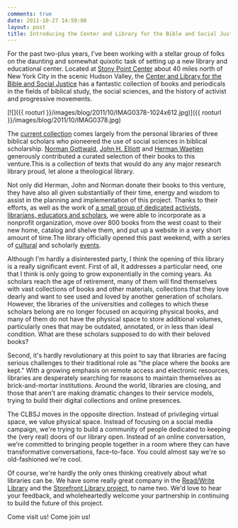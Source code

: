 ```yaml
---
comments: true
date: 2011-10-27 14:59:08
layout: post
title: Introducing the Center and Library for the Bible and Social Justice
---
```


For the past two-plus years, I've been working with a stellar group of folks on the daunting and somewhat quixotic task of setting up a new library and educational center. Located at [Stony Point Center](http://www.stonypointcenter.org/) about 40 miles north of New York City in the scenic Hudson Valley, the [Center and Library for the Bible and Social Justice](http://clbsj.org/) has a fantastic collection of books and periodicals in the fields of biblical study, the social sciences, and the history of activist and progressive movements.

[![]({{ rooturl }}/images/blog/2011/10/IMAG0378-1024x612.jpg)]({{ rooturl }}/images/blog/2011/10/IMAG0378.jpg)<!-- more -->

The [current collection](http://www.librarything.com/catalog/clbsj) comes largely from the personal libraries of three biblical scholars who pioneered the use of social sciences in biblical scholarship. [Norman Gottwald](http://clbsj.org/?page_id=48#gottwald), [John H. Elliott](http://clbsj.org/?page_id=48#elliott) and [Herman Waetjen](http://clbsj.org/?page_id=48#waetjen) generously contributed a curated selection of their books to this venture.This is a collection of texts that would do any any major research library proud, let alone a theological library.

Not only did Herman, John and Norman donate their books to this venture, they have also all given substantially of their time, energy and wisdom to assist in the planning and implementation of this project. Thanks to their efforts, as well as the work of [a small group of dedicated activists, librarians, educators and scholars](http://clbsj.org/?page_id=48), we were able to incorporate as a nonprofit organization, move over 800 books from the west coast to their new home, catalog and shelve them, and put up a website in a very short amount of time.The library officially opened this past weekend, with a series of [cultural](http://clbsj.org/?p=244) and scholarly [events](http://clbsj.org/?p=217).

Although I'm hardly a disinterested party, I think the opening of this library is a really significant event. First of all, it addresses a particular need, one that I think is only going to grow exponentially in the coming years. As scholars reach the age of retirement, many of them will find themselves with vast collections of books and other materials, collections that they love dearly and want to see used and loved by another generation of scholars. However, the libraries of the universities and colleges to which these scholars belong are no longer focused on acquiring physical books, and many of them do not have the physical space to store additional volumes, particularly ones that may be outdated, annotated, or in less than ideal condition. What are these scholars supposed to do with their beloved books?

Second, it's hardly revolutionary at this point to say that libraries are facing serious challenges to their traditional role as "the place where the books are kept." With a growing emphasis on remote access and electronic resources, libraries are desperately searching for reasons to maintain themselves as brick-and-mortar institutions. Around the world, libraries are closing, and those that aren't are making dramatic changes to their service models, trying to build their digital collections and online presences.

The CLBSJ moves in the opposite direction. Instead of privileging virtual space, we value physical space. Instead of focusing on a social media campaign, we're trying to build a community of people dedicated to keeping the (very real) doors of our library open. Instead of an online conversation, we're committed to bringing people together in a room where they can have transformative conversations, face-to-face. You could almost say we're so old-fashioned we're cool.

Of course, we're hardly the only ones thinking creatively about what libraries can be. We have some really great company in the [Read/Write Library](http://readwritelibrary.org/) and the [Storefront Library project](http://www.storefrontlibrary.org/), to name two. We'd love to hear your feedback, and wholeheartedly welcome your partnership in continuing to build the future of this project.

Come visit us! Come join us!
